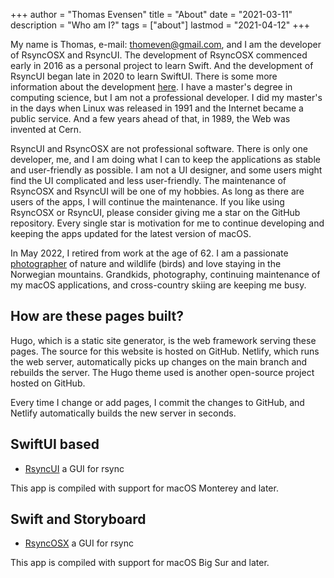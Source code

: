 +++
author = "Thomas Evensen"
title = "About"
date = "2021-03-11"
description = "Who am I?"
tags = ["about"]
lastmod = "2021-04-12"
+++

My name is Thomas, e-mail: <thomeven@gmail.com>, and I am the developer of RsyncOSX and RsyncUI. The development of RsyncOSX commenced early in 2016 as a personal project to learn Swift. And the development of RsyncUI began late in 2020 to learn SwiftUI. There is some more information about the development [here](/post/built/). I have a master's degree in computing science, but I am not a professional developer. I did my master's in the days when Linux was released in 1991 and the Internet became a public service. And a few years ahead of that, in 1989, the Web was invented at Cern.

RsyncUI and RsyncOSX are not professional software. There is only one developer, me, and I am doing what I can to keep the applications as stable and user-friendly as possible. I am not a UI designer, and some users might find the UI complicated and less user-friendly. The maintenance of RsyncOSX and RsyncUI will be one of my hobbies. As long as there are users of the apps, I will continue the maintenance. If you like using RsyncOSX or RsyncUI, please consider giving me a star on the GitHub repository. Every single star is motivation for me to continue developing and keeping the apps updated for the latest version of macOS.

In May 2022, I retired from work at the age of 62. I am a passionate [photographer](https://photosbythomas.netlify.app) of nature and wildlife (birds) and love staying in the Norwegian mountains. Grandkids, photography, continuing maintenance of my macOS applications, and cross-country skiing are keeping me busy.

## How are these pages built?

Hugo, which is a static site generator, is the web framework serving these pages. The source for this website is hosted on GitHub. Netlify, which runs the web server, automatically picks up changes on the main branch and rebuilds the server. The Hugo theme used is another open-source project hosted on GitHub.

Every time I change or add pages, I commit the changes to GitHub, and Netlify automatically builds the new server in seconds.

## SwiftUI based

- [RsyncUI](https://github.com/rsyncOSX/RsyncUI) a GUI for rsync

This app is compiled with support for macOS Monterey and later.

## Swift and Storyboard

- [RsyncOSX](https://github.com/rsyncOSX/RsyncOSX) a GUI for rsync

This app is compiled with support for macOS Big Sur and later.

